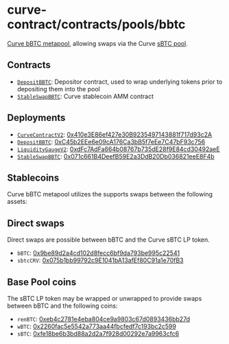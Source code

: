 # curve-contract/contracts/pools/bbtc

[Curve bBTC metapool](https://www.curve.fi/bbtc), allowing swaps via the Curve [sBTC pool](../sbtc).

## Contracts

- [`DepositBBTC`](DepositBBTC.vy): Depositor contract, used to wrap underlying tokens prior to depositing them into the pool
- [`StableSwapBBTC`](StableSwapBBTC.vy): Curve stablecoin AMM contract

## Deployments

- [`CurveContractV2`](../../tokens/CurveTokenV3.vy): [0x410e3E86ef427e30B9235497143881f717d93c2A](https://etherscan.io/address/0x410e3E86ef427e30B9235497143881f717d93c2A)
- [`DepositBBTC`](DepositBBTC.vy): [0xC45b2EEe6e09cA176Ca3bB5f7eEe7C47bF93c756](https://etherscan.io/address/0xC45b2EEe6e09cA176Ca3bB5f7eEe7C47bF93c756)
- [`LiquidityGaugeV2`](https://github.com/curvefi/curve-dao-contracts/blob/master/contracts/gauges/LiquidityGaugeV2.vy): [0xdFc7AdFa664b08767b735dE28f9E84cd30492aeE](https://etherscan.io/address/0xdFc7AdFa664b08767b735dE28f9E84cd30492aeE)
- [`StableSwapBBTC`](StableSwapBBTC.vy): [0x071c661B4DeefB59E2a3DdB20Db036821eeE8F4b](https://etherscan.io/address/0x071c661B4DeefB59E2a3DdB20Db036821eeE8F4b)

## Stablecoins

Curve bBTC metapool utilizes the supports swaps between the following assets:

## Direct swaps

Direct swaps are possible between bBTC and the Curve sBTC LP token.

- `bBTC`: [0x9be89d2a4cd102d8fecc6bf9da793be995c22541](https://etherscan.io/address/0x9be89d2a4cd102d8fecc6bf9da793be995c22541)
- `sbtcCRV`: [0x075b1bb99792c9E1041bA13afEf80C91a1e70fB3](https://etherscan.io/address/0x075b1bb99792c9E1041bA13afEf80C91a1e70fB3)

## Base Pool coins

The sBTC LP token may be wrapped or unwrapped to provide swaps between bBTC and the following coins:

- `renBTC`: [0xeb4c2781e4eba804ce9a9803c67d0893436bb27d](https://etherscan.io/address/0xeb4c2781e4eba804ce9a9803c67d0893436bb27d)
- `wBTC`: [0x2260fac5e5542a773aa44fbcfedf7c193bc2c599](https://etherscan.io/address/0x2260fac5e5542a773aa44fbcfedf7c193bc2c599)
- `sBTC`: [0xfe18be6b3bd88a2d2a7f928d00292e7a9963cfc6](https://etherscan.io/address/0xfe18be6b3bd88a2d2a7f928d00292e7a9963cfc6)
